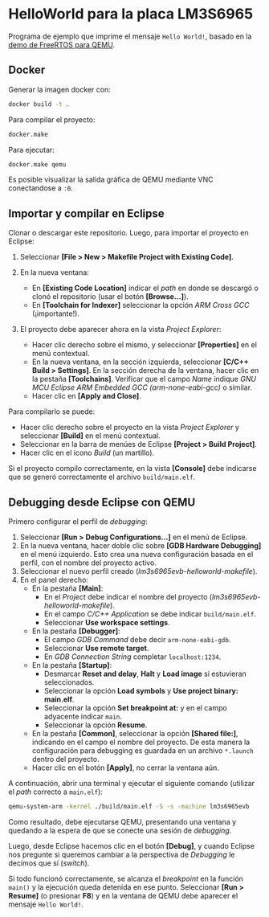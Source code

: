 # HelloWorld para la placa LM3S6965

Programa de ejemplo que imprime el mensaje `Hello World!`, basado en la [demo de FreeRTOS para QEMU](https://www.freertos.org/cortex-m3-qemu-lm3S6965-demo.html).

## Docker

Generar la imagen docker con:
```bash
docker build -t .
```

Para compilar el proyecto:
```bash
docker.make
```

Para ejecutar:
```bash
docker.make qemu
```

Es posible visualizar la salida gráfica de QEMU mediante VNC conectandose a `:0`.

## Importar y compilar en Eclipse

Clonar o descargar este repositorio. Luego, para importar el proyecto en Eclipse:

1. Seleccionar **[File > New > Makefile Project with Existing Code]**. 
2. En la nueva ventana:
   - En **[Existing Code Location]** indicar el *path* en donde se descargó o clonó el repositorio (usar el botón **[Browse...]**).
   - En **[Toolchain for Indexer]** seleccionar la opción *ARM Cross GCC* (¡importante!).

3. El proyecto debe aparecer ahora en la vista *Project Explorer*: 
   - Hacer clic derecho sobre el mismo, y seleccionar **[Properties]** en el menú contextual.
   - En la nueva ventana, en la sección izquierda, seleccionar **[C/C++ Build > Settings]**. En la sección derecha de la ventana, hacer clic en la pestaña **[Toolchains]**. Verificar que el campo *Name* indique *GNU MCU Eclipse ARM Embedded GCC (arm-none-eabi-gcc)* o similar.
   - Hacer clic en **[Apply and Close]**.

Para compilarlo se puede:

- Hacer clic derecho sobre el proyecto en la vista *Project Explorer* y seleccionar **[Build]** en el menú contextual.
- Seleccionar en la barra de menúes de Eclipse **[Project > Build Project]**.
- Hacer clic en el ícono *Build* (un martillo).

Si el proyecto compilo correctamente, en la vista **[Console]** debe indicarse que se generó correctamente el archivo `build/main.elf`.

## Debugging desde Eclipse con QEMU

Primero configurar el perfil de _debugging_:

1. Seleccionar **[Run > Debug Configurations...]** en el menú de Eclipse.
2. En la nueva ventana, hacer doble clic sobre **[GDB Hardware Debugging]** en el menú izquierdo. Esto crea una nueva configuración basada en el perfil, con el nombre del proyecto activo.
3. Seleccionar el nuevo perfil creado (*lm3s6965evb-helloworld-makefile*).
4. En el panel derecho:
    - En la pestaña **[Main]**:
      - En el *Project* debe indicar el nombre del proyecto (*lm3s6965evb-helloworld-makefile*).
      - En el campo *C/C++ Application* se debe indicar `build/main.elf`.
      - Seleccionar **Use workspace settings**.
    - En la pestaña **[Debugger]**:
      - El campo *GDB Command* debe decir `arm-none-eabi-gdb`.
      - Seleccionar **Use remote target**.
      - En *GDB Connection String* completar `localhost:1234`.
    - En la pestaña **[Startup]**:
      - Desmarcar **Reset and delay**, **Halt** y **Load image** si estuvieran seleccionados.
      - Seleccionar la opción **Load symbols** y **Use project binary: main.elf**.
      - Seleccionar la opción **Set breakpoint at:** y en el campo adyacente indicar `main`.
      - Seleccionar la opción **Resume**.
    - En la pestaña **[Common]**, seleccionar la opción **[Shared file:]**, indicando en el campo el nombre del proyecto. De esta manera la configuración para debugging es guardada en un archivo `*.launch` dentro del proyecto.
    - Hacer clic en el botón **[Apply]**, no cerrar la ventana aún.

A continuación, abrir una terminal y ejecutar el siguiente comando (utilizar el _path_ correcto a `main.elf`):

```bash
qemu-system-arm -kernel ./build/main.elf -S -s -machine lm3s6965evb
```

Como resultado, debe ejecutarse QEMU, presentando una ventana y quedando a la espera de que se conecte una sesión de _debugging_.

Luego, desde Eclipse hacemos clic en el botón **[Debug]**, y cuando Eclipse nos pregunte si queremos cambiar a la perspectiva de _Debugging_ le decimos que sí (_switch_).

Si todo funcionó correctamente, se alcanza el _breakpoint_ en la función `main()` y la ejecución queda detenida en ese punto. Seleccionar **[Run > Resume]** (o presionar **F8**) y en la ventana de QEMU debe aparecer el mensaje `Hello World!`.
